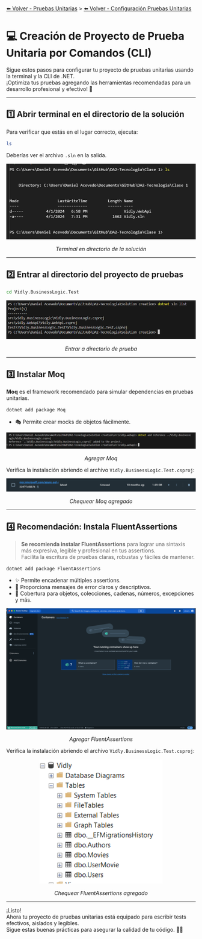 [⬅️ Volver - Pruebas Unitarias](https://github.com/IngSoft-DA2/DA2-Tecnologia/blob/unit-testing/README.md) > [⬅️ Volver - Configuración Pruebas Unitarias](https://github.com/IngSoft-DA2/DA2-Tecnologia/blob/unit-testing/config-unit-test-project.md)

# 💻 Creación de Proyecto de Prueba Unitaria por Comandos (CLI)

Sigue estos pasos para configurar tu proyecto de pruebas unitarias usando la terminal y la CLI de .NET.  
¡Optimiza tus pruebas agregando las herramientas recomendadas para un desarrollo profesional y efectivo! 🚀

---

## 1️⃣ Abrir terminal en el directorio de la solución

Para verificar que estás en el lugar correcto, ejecuta:

```bash
ls
```
Deberías ver el archivo `.sln` en la salida.

<p align="center">
<img src='./images/image-16.png'>
</p>
<p align="center"><em>Terminal en directorio de la solución</em></p>

---

## 2️⃣ Entrar al directorio del proyecto de pruebas

```bash
cd Vidly.BusinessLogic.Test
```
<p align="center">
<img src='./images/image-24.png'>
</p>
<p align="center"><em>Entrar a directorio de prueba</em></p>

---

## 3️⃣ Instalar Moq

**Moq** es el framework recomendado para simular dependencias en pruebas unitarias.

```bash
dotnet add package Moq
```
- 🎭 Permite crear mocks de objetos fácilmente.

<p align="center">
<img src='./images/image-25.png'>
</p>
<p align="center"><em>Agregar Moq</em></p>

Verifica la instalación abriendo el archivo `Vidly.BusinessLogic.Test.csproj`:

<p align="center">
<img src='./images/image-28.png'>
</p>
<p align="center"><em>Chequear Moq agregado</em></p>

---

## 4️⃣ Recomendación: Instala FluentAssertions

> **Se recomienda instalar FluentAssertions** para lograr una sintaxis más expresiva, legible y profesional en tus assertions.  
> Facilita la escritura de pruebas claras, robustas y fáciles de mantener.

```bash
dotnet add package FluentAssertions
```
- ✨ Permite encadenar múltiples assertions.
- 📣 Proporciona mensajes de error claros y descriptivos.
- 🧰 Cobertura para objetos, colecciones, cadenas, números, excepciones y más.

<p align="center">
<img src='./images/image-27.png'>
</p>
<p align="center"><em>Agregar FluentAssertions</em></p>

Verifica la instalación abriendo el archivo `Vidly.BusinessLogic.Test.csproj`:

<p align="center">
<img src='./images/image-26.png'>
</p>
<p align="center"><em>Chequear FluentAssertions agregado</em></p>

---

¡Listo!  
Ahora tu proyecto de pruebas unitarias está equipado para escribir tests efectivos, aislados y legibles.  
Sigue estas buenas prácticas para asegurar la calidad de tu código. 🧪✅
